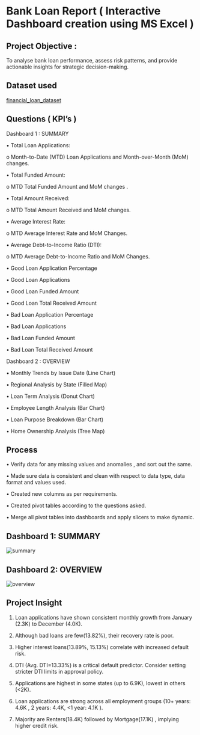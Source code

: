 # Bank Loan Report ( Interactive Dashboard creation using MS Excel )
## Project Objective :
To analyse bank loan performance, assess risk patterns, and provide actionable insights for strategic decision-making.

## Dataset used
<a href="https://github.com/imcodeman24/Bank-Loan-Report/blob/main/financial_loan_dataset.csv">financial_loan_dataset</a>

## Questions ( KPI’s )
Dashboard 1 : SUMMARY

•	Total Loan Applications: 

o	Month-to-Date (MTD) Loan Applications and Month-over-Month (MoM) changes.

•	Total Funded Amount: 

o	MTD Total Funded Amount  and   MoM changes .

•	Total Amount Received: 

o	MTD Total Amount Received  and  MoM changes.

•	Average Interest Rate: 

o	MTD Average Interest Rate and MoM Changes.

•	Average Debt-to-Income Ratio (DTI): 

o	MTD Average Debt-to-Income Ratio and MoM Changes.

•	Good Loan Application Percentage

•	Good Loan Applications

•	Good Loan Funded Amount

•	Good Loan Total Received Amount

•	Bad Loan Application Percentage

•	Bad Loan Applications

•	Bad Loan Funded Amount

•	Bad Loan Total Received Amount

Dashboard 2 : OVERVIEW

•	Monthly Trends by Issue Date (Line Chart)

•	Regional Analysis by State (Filled Map)

•	Loan Term Analysis (Donut Chart)

•	Employee Length Analysis (Bar Chart)

•	Loan Purpose Breakdown (Bar Chart)

•	Home Ownership Analysis (Tree Map)

## Process

•	Verify data for any missing values and anomalies , and sort out the same.

•	Made sure data is consistent and clean with respect to data type, data format and values used.

•	Created new columns as per requirements.

•	Created pivot tables according to the questions asked.

•	Merge all pivot tables into  dashboards  and apply slicers to make dynamic.

## Dashboard 1: SUMMARY
![summary](https://github.com/user-attachments/assets/7bbfb059-0d0b-45c4-ae64-47276b85461b)


## Dashboard 2: OVERVIEW
![overview](https://github.com/user-attachments/assets/a6bd14bc-71e7-4deb-be91-b78469b60446)


## Project Insight

1. Loan applications have shown consistent monthly growth from January (2.3K) to December (4.0K).

2.  Although bad loans are few(13.82%), their recovery rate is poor.

3. Higher interest loans(13.89%, 15.13%) correlate with increased default risk.

4. DTI (Avg. DTI=13.33%) is a critical default predictor. Consider setting stricter DTI limits in approval policy.

5. Applications are highest in some states (up to 6.9K), lowest in others (<2K).

6. Loan applications are strong across all employment groups (10+ years: 4.6K , 2 years: 4.4K, <1 year: 4.1K ). 

7. Majority are Renters(18.4K)  followed by Mortgage(17.1K) , implying higher credit risk. 
